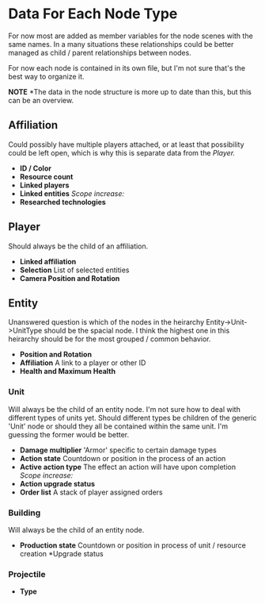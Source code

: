 # Data For Each Node Type
For now most are added as member variables for the node scenes with the same names. In a many situations these relationships could be better managed as child / parent relationships between nodes.

For now each node is contained in its own file, but I'm not sure that's the best way to organize it.

**NOTE** *The data in the node structure is more up to date than this, but this can be an overview.

## Affiliation
Could possibly have multiple players attached, or at least that possibility could be left open, which is why this is separate data from the *Player.*
- **ID / Color**
- **Resource count**
- **Linked players**
- **Linked entities**
*Scope increase:*
- **Researched technologies** 

## Player
Should always be the child of an affiliation.

- **Linked affiliation**
- **Selection** List of selected entities
- **Camera Position and Rotation**

## Entity
Unanswered question is which of the nodes in the heirarchy Entity->Unit->UnitType should be the spacial node. I think the highest one in this heirarchy should be for the most grouped / common behavior.

- **Position and Rotation**
- **Affiliation** A link to a player or other ID
- **Health and Maximum Health**

### Unit
Will always be the child of an entity node. I'm not sure how to deal with different types of units yet. Should different types be children of the generic 'Unit' node or should they all be contained within the same unit. I'm guessing the former would be better.

- **Damage multiplier** 'Armor' specific to certain damage types
- **Action state** Countdown or position in the process of an action
- **Active action type** The effect an action will have upon completion
*Scope increase:*
- **Action upgrade status**
- **Order list** A stack of player assigned orders

### Building
Will always be the child of an entity node.

- **Production state** Countdown or position in process of unit / resource creation
*Upgrade status

### Projectile
- **Type**

